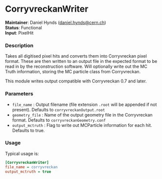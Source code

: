 # CorryvreckanWriter
**Maintainer**: Daniel Hynds (daniel.hynds@cern.ch)  
**Status**: Functional  
**Input**: PixelHit

### Description
Takes all digitised pixel hits and converts them into Corryvreckan pixel format. These are then written to an output file in the expected format to be read in by the reconstruction software. Will optionally write out the MC Truth information, storing the MC particle class from Corryvreckan.

This module writes output compatible with Corryvreckan 0.7 and later.

### Parameters
* `file_name` : Output filename (file extension `.root` will be appended if not present). Defaults to `corryvreckanOutput.root`
* `geometry_file` : Name of the output geometry file in the Corryvreckan format. Defaults to `corryvreckanGeometry.conf`
* `output_mctruth` : Flag to write out MCParticle information for each hit. Defaults to true.

### Usage
Typical usage is:

```ini
[CorryvreckanWriter]
file_name = corryvreckan
output_mctruth = true
```
